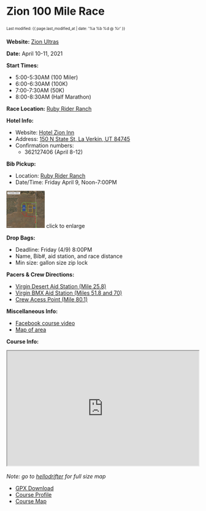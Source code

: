 ---
---
# Zion 100 Mile Race 
<sub><sup>Last modified: {{ page.last_modified_at | date: '%a %b %d @ %r' }}</sup></sub>


**Website:** [Zion Ultras](https://vacationraces.com/ultras/zion)

**Date:** April 10-11, 2021

**Start Times:**
* 5:00-5:30AM (100 Miler)
* 6:00-6:30AM (100K)
* 7:00-7:30AM (50K)
* 8:00-8:30AM (Half Marathon)

**Race Location:** [Ruby Rider Ranch](https://bit.ly/rrr-map)

**Hotel Info:** 
* Website: [Hotel Zion Inn](https://hotelzioninn.com)
* Address: [150 N State St, La Verkin, UT 84745](https://g.page/HotelZionInn?share)
* Confirmation numbers:
  - 362127406 (April 8-12)

**Bib Pickup:** 
* Location: [Ruby Rider Ranch](https://bit.ly/rrr-map)
* Date/Time: Friday April 9, Noon-7:00PM


<a href="./2021-Zion-Drive-thru-bib-pickup.png"><img src="./2021-Zion-Drive-thru-bib-pickup.png" width="100" /></a> 
click to enlarge

**Drop Bags:**
* Deadline: Friday (4/9) 8:00PM
* Name, Bib#, aid station, and race distance
* Min size: gallon size zip lock

**Pacers & Crew Directions:**
* [Virgin Desert Aid Station (Mile 25.8)](https://goo.gl/maps/p5rxFZBoznb8urrRA)
* [Virgin BMX Aid Station (Miles 51.8 and 70)](https://goo.gl/maps/fnpPxPqkrCe2ybTZ8)
* [Crew Acess Point (Mile 80.1)](https://goo.gl/maps/4kyo1vqHFaVM8Qwy9)

**Miscellaneous Info:**
* [Facebook course video]( https://www.facebook.com/watch/live/?v=758444185083165&ref=watch_permalink)
* [Map of area](https://www.trailforks.com/trails/map/?lat=37.12523&lon=-113.13548&z=12.2&activitytype=1)

**Course Info:**

<iframe src='https://www.hellodrifter.com/embedded/v1/dlvbdd' width="500" height="300"></iframe>

_Note: go to [hellodrifter](https://www.hellodrifter.com/routes/2021-zion-100-mile-by-ak#) for full size map_

* [GPX Download](./2021-zion-100M.gpx)
* [Course Profile](./2021-zion-100M-profile.png)
* [Course Map](./2021-zion-100M-map.png)
